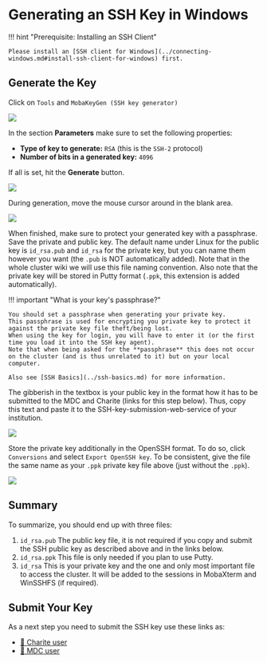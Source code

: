 # Generating an SSH Key in Windows

!!! hint "Prerequisite: Installing an SSH Client"

    Please install an [SSH client for Windows](../connecting-windows.md#install-ssh-client-for-windows) first.

## Generate the Key
Click on `Tools` and `MobaKeyGen (SSH key generator)`

![](figures/mobaxterm_keygen1.png)

In the section **Parameters** make sure to set the following properties:

* **Type of key to generate:** `RSA` (this is the `SSH-2` protocol)
* **Number of bits in a generated key:** `4096`

If all is set, hit the **Generate** button.

![](figures/mobaxterm_keygen2.png)

During generation, move the mouse cursor around in the blank area.

![](figures/mobaxterm_keygen3.png)

When finished, make sure to protect your generated key with a passphrase.
Save the private and public key. The default name under Linux for the public
key is `id_rsa.pub` and `id_rsa` for the private key, but you can name them
however you want (the `.pub` is NOT automatically added). Note that in the
whole cluster wiki we will use this file naming convention. Also note that the
private key will be stored in Putty format (`.ppk`, this extension is added
automatically).

!!! important "What is your key's passphrase?"

    You should set a passphrase when generating your private key.
    This passphrase is used for encrypting you private key to protect it against the private key file theft/being lost.
    When using the key for login, you will have to enter it (or the first time you load it into the SSH key agent).
    Note that when being asked for the **passphrase** this does not occur on the cluster (and is thus unrelated to it) but on your local computer.

    Also see [SSH Basics](../ssh-basics.md) for more information.

The gibberish in the textbox is your public key in the format how it has to be submitted to the MDC and Charite (links for this step below).
Thus, copy this text and paste it to the SSH-key-submission-web-service of your institution.

![](figures/mobaxterm_keygen4.png)

Store the private key additionally in the OpenSSH format.
To do so, click `Conversions` and select `Export OpenSSH key`.
To be consistent, give the file the same name as your `.ppk` private key file above (just without the
`.ppk`).

![](figures/mobaxterm_keygen5.png)

## Summary
To summarize, you should end up with three files:

1. `id_rsa.pub`
The public key file, it is not required if you copy and submit the SSH public
key as described above and in the links below.
2. `id_rsa.ppk`
This file is only needed if you plan to use Putty.
3. `id_rsa`
This is your private key and the one and only most important file to access the
cluster. It will be added to the sessions in MobaXterm and WinSSHFS
(if required).

## Submit Your Key

As a next step you need to submit the SSH key use these links as:

- [:hospital: Charite user](../submit-key/charite.md)
- [:microscope: MDC user](../submit-key/mdc.md)
